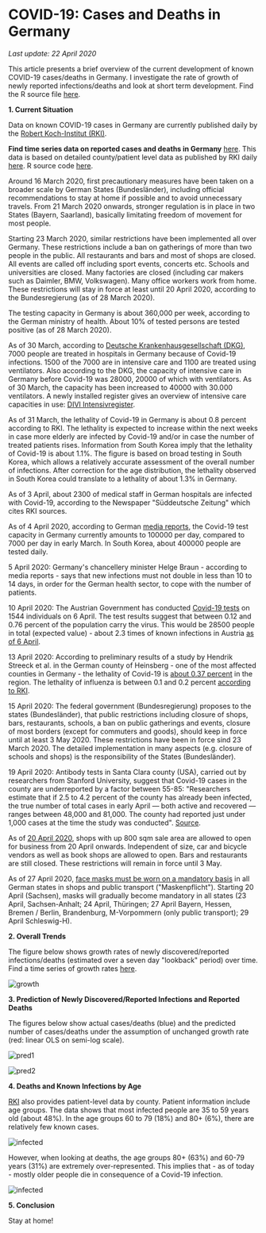 # COVID-19: Cases and Deaths in Germany

*Last update: 22 April 2020*

This article presents a brief overview of the current development of known COVID-19 cases/deaths in Germany. I investigate the rate of growth of newly reported infections/deaths and look at short term development. Find the R source file [here](https://github.com/Bixi81/COVID-19/blob/master/covid_19_county_data_germany.r).

**1. Current Situation**

Data on known COVID-19 cases in Germany are currently published daily by the [Robert Koch-Institut (RKI)](https://www.rki.de/DE/Content/InfAZ/N/Neuartiges_Coronavirus/Fallzahlen.html).

**Find time series data on reported cases and deaths in Germany** [here](https://github.com/Bixi81/COVID-19/blob/master/covid19_germany.csv). This data is based on detailed county/patient level data as published by RKI daily [here](https://npgeo-corona-npgeo-de.hub.arcgis.com/datasets/dd4580c810204019a7b8eb3e0b329dd6_0). R source code [here](https://github.com/Bixi81/COVID-19/blob/master/covid_19_county_data_germany.r).

Around 16 March 2020, first precautionary measures have been taken on a broader scale by German States (Bundesländer), including official recommendations to stay at home if possible and to avoid unnecessary travels. From 21 March 2020 onwards, stronger regulation is in place in two States (Bayern, Saarland), basically limitating freedom of movement for most people. 

Starting 23 March 2020, similar restrictions have been implemented all over Germany. These restrictions include a ban on gatherings of more than two people in the public. All restaurants and bars and most of shops are closed. All events are called off including sport events, concerts etc. Schools and universities are closed. Many factories are closed (including car makers such as Daimler, BMW, Volkswagen). Many office workers work from home. These restrictions will stay in force at least until 20 April 2020, according to the Bundesregierung (as of 28 March 2020).

The testing capacity in Germany is about 360,000 per week, according to the German ministry of health. About 10% of tested persons are tested positive (as of 28 March 2020).

As of 30 March, according to [Deutsche Krankenhausgesellschaft (DKG)](https://www.dkgev.de/dkg/coronavirus-fakten-und-infos/), 7000 people are treated in hospitals in Germany because of Covid-19 infections. 1500 of the 7000 are in intensive care and 1100 are treated using ventilators. Also according to the DKG, the capacity of intensive care in Germany before Covid-19 was 28000, 20000 of which with ventilators. As of 30 March, the capacity has been increased to 40000 with 30.000 ventilators. A newly installed register gives an overview of intensive care capacities in use: [DIVI Intensivregister](https://www.intensivregister.de/#/intensivregister).

As of 31 March, the lethality of Covid-19 in Germany is about 0.8 percent according to RKI. The lethality is expected to increase within the next weeks in case more elderly are infected by Covid-19 and/or in case the number of treated patients rises. Information from South Korea imply that the lethality of Covid-19 is about 1.1%. The figure is based on broad testing in South Korea, which allows a relatively accurate assessment of the overall number of infections. After correction for the age distribution, the lethality observed in South Korea could translate to a lethality of about 1.3% in Germany.

As of 3 April, about 2300 of medical staff in German hospitals are infected with Covid-19, according to the Newspaper "Süddeutsche Zeitung" which cites RKI sources.

As of 4 April 2020, according to German [media reports](https://www.swr.de/swraktuell/corona-testkapazitaeten-gesteigert-100.html), the Covid-19 test capacity in Germany currently amounts to 100000 per day, compared to 7000 per day in early March. In South Korea, about 400000 people are tested daily.

5 April 2020: Germany's chancellery minister Helge Braun - according to media reports - says that new infections must not double in less than 10 to 14 days, in order for the German health sector, to cope with the number of patients. 

10 April 2020: The Austrian Government has conducted [Covid-19 tests](https://www.nzz.ch/wissenschaft/coronavirus-test-oesterreich-und-nrw-leisten-pionierarbeit-ld.1551267) on 1544 individuals on 6 April. The test results suggest that between 0.12 and 0.76 percent of the population carry the virus. This would be 28500 people in total (expected value) - about 2.3 times of known infections in Austria [as of 6 April](https://info.gesundheitsministerium.at).

13 April 2020: According to preliminary results of a study by Hendrik Streeck et al. in the German county of Heinsberg - one of the most affected counties in Germany - the lethality of Covid-19 is [about 0.37 percent](https://www.tagesspiegel.de/wissen/virologe-streeck-zur-coronavirus-studie-die-veroeffentlichung-zu-heinsberg-war-nicht-leichtfertig/25735672.html) in the region. The lethality of influenza is between 0.1 and 0.2 percent [according to RKI](https://www.aerzteblatt.de/nachrichten/109704/Robert-Koch-Institut-Sars-CoV-2-toedlicher-als-Influenzavirus).

15 April 2020: The federal government (Bundesregierung) proposes to the states (Bundesländer), that public restrictions including closure of shops, bars, restaurants, schools, a ban on public gatherings and events, closure of most borders (except for commuters and goods), should keep in force until at least 3 May 2020. These restrictions have been in force sind 23 March 2020. The detailed implementation in many aspects (e.g. closure of schools and shops) is the responsibility of the States (Bundesländer).

19 April 2020: Antibody tests in Santa Clara county (USA), carried out by researchers from Stanford University, suggest that Covid-19 cases in the county are underreported by a factor between 55-85: "Researchers estimate that if 2.5 to 4.2 percent of the county has already been infected, the true number of total cases in early April — both active and recovered — ranges between 48,000 and 81,000. The county had reported just under 1,000 cases at the time the study was conducted". [Source](https://www.sfgate.com/news/editorspicks/article/Santa-Clara-antibody-test-coronavirus-results-case-15208216.php?fbclid=IwAR2EZv9UpD2CSN5wMsn3hhAHsAxL5Tru5PLaui6EMgPH-2wKwuW_ZcguwB8).

As of [20 April 2020](https://web.archive.org/web/20200422070907/https://www.bundesregierung.de/breg-de/themen/coronavirus/corona-massnahmen-1734724), shops with up 800 sqm sale area are allowed to open for business from 20 April onwards. Independent of size, car and bicycle vendors as well as book shops are allowed to open. Bars and restaurants are still closed. These restrictions will remain in force until 3 May.

As of 27 April 2020, [face masks must be worn on a mandatory basis](https://web.archive.org/web/20200422122320/https://www.nzz.ch/international/erste-klinische-pruefung-eines-impfstoffs-in-deutschland-steht-offenbar-bevor-immer-mehr-laender-fuehren-eine-maskenpflicht-ein-die-neusten-entwicklungen-zum-coronavirus-in-deutschland-ld.1543011) in all German states in shops and public transport ("Maskenpflicht"). Starting 20 April (Sachsen), masks will gradually become mandatory in all states (23 April, Sachsen-Anhalt; 24 April, Thüringen; 27 April Bayern, Hessen, Bremen / Berlin, Brandenburg, M-Vorpommern (only public transport); 29 April Schleswig-H).

**2. Overall Trends**

The figure below shows growth rates of newly discovered/reported infections/deaths (estimated over a seven day "lookback" period) over time. Find a time series of growth rates [here](https://github.com/Bixi81/COVID-19/blob/master/covid19_growth_rates_germany.csv).

![growth](2020-04-22growth.jpg)


**3. Prediction of Newly Discovered/Reported Infections and Reported Deaths**

The figures below show actual cases/deaths (blue) and the predicted number of cases/deaths under the assumption of unchanged growth rate (red: linear OLS on semi-log scale).

![pred1](2020-04-22cases_trend.png)


![pred2](2020-04-22deaths_trend.png)

**4. Deaths and Known Infections by Age**

[RKI](https://npgeo-corona-npgeo-de.hub.arcgis.com/datasets/dd4580c810204019a7b8eb3e0b329dd6_0) also provides patient-level data by county. Patient information include age groups. The data shows that most infected people are 35 to 59 years old (about 48%). In the age groups 60 to 79 (18%) and 80+ (6%), there are relatively few known cases.

![infected](2020-04-04_cases_age.png)

However, when looking at deaths, the age groups 80+ (63%) and 60-79 years (31%) are extremely over-represented. This implies that - as of today - mostly older people die in consequence of a Covid-19 infection.

![infected](2020-04-04_death_age.png)

**5. Conclusion**

Stay at home!
